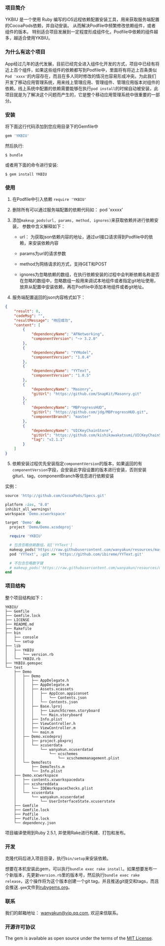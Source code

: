 ### 项目简介

YKBIU 是一个使用 Ruby 编写的iOS远程依赖配置安装工具，用来获取服务端配置的CocoaPods依赖，并自动安装。 从而解决Podfile中频繁修改依赖组件，或者组件的版本。 特别适合项目发展到一定程度形成组件化，Podfile中依赖的组件越多，越适合使用YKBIU。

### 为什么有这个项目

App经过几年的迭代发展，目前已经完全进入组件化开发的方式，项目中已经有将近上百个组件，如果这些组件的依赖都写到Podfile中，里面将有将近上百条类似`Pod 'xxxx'`的内容存在，而且在多人同时修改的情况也容易形成冲突。为此我们开发了移动应用管理系统，用来线上管理应用、管理组件、管理应用版本对组件的依赖。线上系统中配置的依赖需要能够在执行`pod install`的时候自动被安装，此项目就是为了解决这个问题而产生的，它是整个移动应用管理系统中很重要的一部分。

### 安装

将下面这行代码添加到您应用目录下的Gemfile中

```ruby
gem 'YKBIU'
```

然后执行:

    $ bundle

或者用下面的命令进行安装:

    $ gem install YKBIU

### 使用

1. 在Podfile中引入依赖 `require 'YKBIU'`

2. 删除所有可以通过服务端配置的依赖代码如： pod 'xxxxx'

3. 添加`makeup_pods(url, params, method, ignores)`来获取依赖并进行依赖安装， 参数中含义解释如下：

    - url： 为获取json依赖内容的地址，通过url接口请求得到Podfile中的依赖，来安装依赖内容

    - params为url的请求参数

    - method为网络请求的方式，支持GET和POST

    - ignores为忽略依赖的数组，在执行依赖安装的过程中会判断依赖名称是否在忽略的数组中，忽略数组一般用来调试本地组件或者指定git地址使用，放弃从配置中安装依赖，再在Podfile中添加本地组件或者git地址。

4. 服务端配置返回的json内容格式如下：

```json
{
    "result": 0,
    "codeMsg": "",
    "resultMessage": "响应成功",
    "content": [
        {
            "dependencyName": "AFNetworking",
            "componentVersion": "~> 3.2.0"
        },
        {
            "dependencyName": "YYModel",
            "componentVersion": "1.0.4"
        },
        {
            "dependencyName": "YYText",
            "componentVersion": "1.0.5"
        },
        {
            "dependencyName": "Masonry",
            "gitUrl": "https://github.com/SnapKit/Masonry.git"
        },
        {
            "dependencyName": "MBProgressHUD",
            "gitUrl": "https://github.com/jdg/MBProgressHUD.git",
            "componentBranch": "master"
        },
        {
            "dependencyName": "UICKeyChainStore",
            "gitUrl": "https://github.com/kishikawakatsumi/UICKeyChainStore.git",
            "tag": "v2.1.1"
        }
    ]
}
```

5. 依赖安装过程优先安装指定`componentVersion`的版本，如果返回的有`componentVersion`字段，会安装此字段设置的版本进行安装，否则安装giturl、tag，componentBranch等信息进行依赖安装

实例：

```ruby
source 'http://github.com/CocoaPods/Specs.git'

platform :ios, "8.0"
inhibit_all_warnings!
workspace 'Demo.xcworkspace'

target 'Demo' do
  project 'Demo/Demo.xcodeproj'

  require 'YKBIU'

  # 包含忽略依赖数组，如['YYText']
  makeup_pods('https://raw.githubusercontent.com/wanyakun/resources/master/dependency.json', {'applicationVersionId' => '4', 'pageSize' => '99999'}, 'GET', ['YYText'])
  pod 'YYText', :git => 'https://github.com/ibireme/YYText.git'

  # 不包含忽略数字键
  # makeup_pods('https://raw.githubusercontent.com/wanyakun/resources/master/dependency.json', {'applicationVersionId' => '4', 'pageSize' => '99999'}, 'GET')
end
```

### 项目结构

整个项目结构如下：

```
YKBIU/
├── Gemfile
├── Gemfile.lock
├── LICENSE
├── README.md
├── Rakefile
├── bin
│   ├── console
│   └── setup
├── lib
│   ├── YKBIU
│   │   └── version.rb
│   └── YKBIU.rb
├── YKBIU.gemspec
└── test
    ├── Demo
    │   ├── Demo
    │   │   ├── AppDelegate.h
    │   │   ├── AppDelegate.m
    │   │   ├── Assets.xcassets
    │   │   │   ├── AppIcon.appiconset
    │   │   │   │   └── Contents.json
    │   │   │   └── Contents.json
    │   │   ├── Base.lproj
    │   │   │   ├── LaunchScreen.storyboard
    │   │   │   └── Main.storyboard
    │   │   ├── Info.plist
    │   │   ├── ViewController.h
    │   │   ├── ViewController.m
    │   │   └── main.m
    │   ├── Demo.xcodeproj
    │   │   ├── project.pbxproj
    │   │   └── xcuserdata
    │   │       └── wanyakun.xcuserdatad
    │   │           └── xcschemes
    │   │               └── xcschememanagement.plist
    │   └── DemoTests
    │       ├── DemoTests.m
    │       └── Info.plist
    ├── Demo.xcworkspace
    │   ├── contents.xcworkspacedata
    │   ├── xcshareddata
    │   │   └── IDEWorkspaceChecks.plist
    │   └── xcuserdata
    │       └── wanyakun.xcuserdatad
    │           └── UserInterfaceState.xcuserstate
    ├── Gemfile
    ├── Gemfile.lock
    ├── Podfile
    ├── Podfile.lock
    └── dependency.json
```

项目编译使用到Ruby 2.5.1, 并使用Rake进行构建、打包和发布。

### 开发

克隆代码后进入项目目录，执行`bin/setup`来安装依赖。

想要在本机安装此gem，可以执行`bundle exec rake install`。如果想要发布一个新版本，先更新`version.rb`里的版本号，然后执行`bundle exec rake release`，这个操作将为这个版本创建一个git tag，并且推送git提交和tags，而且会推送`.gem`文件到[rubygems.org](https://rubygems.org)。

### 联系

我们的邮箱地址： wanyakun@vip.qq.com, 欢迎来信联系。

### 开源许可协议

The gem is available as open source under the terms of the [MIT License](https://opensource.org/licenses/MIT).
